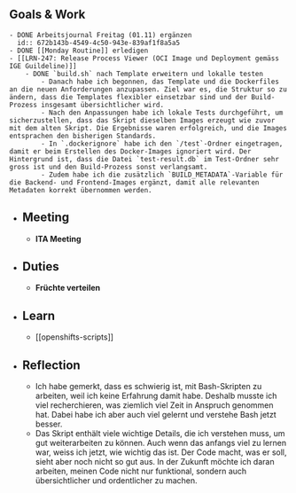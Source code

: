 ## Goals & Work
	- DONE Arbeitsjournal Freitag (01.11) ergänzen
	  id:: 672b143b-4549-4c50-943e-839af1f8a5a5
	- DONE [[Monday Routine]] erledigen
	- [[LRN-247: Release Process Viewer (OCI Image und Deployment gemäss IGE Guildeline)]]
		- DONE `build.sh` nach Template erweitern und lokalle testen
			- Danach habe ich begonnen, das Template und die Dockerfiles an die neuen Anforderungen anzupassen. Ziel war es, die Struktur so zu ändern, dass die Templates flexibler einsetzbar sind und der Build-Prozess insgesamt übersichtlicher wird.
			- Nach den Anpassungen habe ich lokale Tests durchgeführt, um sicherzustellen, dass das Skript dieselben Images erzeugt wie zuvor mit dem alten Skript. Die Ergebnisse waren erfolgreich, und die Images entsprachen den bisherigen Standards.
			- In `.dockerignore` habe ich den `/test`-Ordner eingetragen, damit er beim Erstellen des Docker-Images ignoriert wird. Der Hintergrund ist, dass die Datei `test-result.db` im Test-Ordner sehr gross ist und den Build-Prozess sonst verlangsamt.
			- Zudem habe ich die zusätzlich `BUILD_METADATA`-Variable für die Backend- und Frontend-Images ergänzt, damit alle relevanten Metadaten korrekt übernommen werden.
- ## Meeting
	- **ITA Meeting**
- ## Duties
	- **Früchte verteilen**
- ## Learn
	- [[openshifts-scripts]]
- ## Reflection
	- Ich habe gemerkt, dass es schwierig ist, mit Bash-Skripten zu arbeiten, weil ich keine Erfahrung damit habe. Deshalb musste ich viel recherchieren, was ziemlich viel Zeit in Anspruch genommen hat. Dabei habe ich aber auch viel gelernt und verstehe Bash jetzt besser.
	- Das Skript enthält viele wichtige Details, die ich verstehen muss, um gut weiterarbeiten zu können. Auch wenn das anfangs viel zu lernen war, weiss ich jetzt, wie wichtig das ist. Der Code macht, was er soll, sieht aber noch nicht so gut aus. In der Zukunft möchte ich daran arbeiten, meinen Code nicht nur funktional, sondern auch übersichtlicher und ordentlicher zu machen.